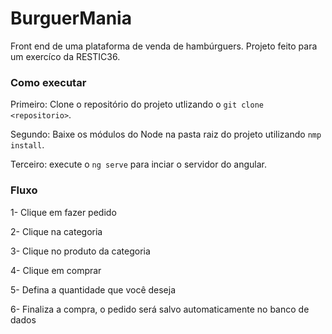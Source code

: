 # BurguerMania

Front end de uma plataforma de venda de hambúrguers. Projeto feito para um exercíco da RESTIC36.

### Como executar
Primeiro: Clone o repositório do projeto utlizando o `git clone <repositorio>`.

Segundo: Baixe os módulos do Node na pasta raiz do projeto utilizando `nmp install`.

Terceiro: execute o `ng serve` para inciar o servidor do angular.

### Fluxo

1- Clique em fazer pedido

2- Clique na categoria

3- Clique no produto da categoria

4- Clique em comprar

5- Defina a quantidade que você deseja 

6- Finaliza a compra, o pedido será salvo automaticamente no banco de dados
